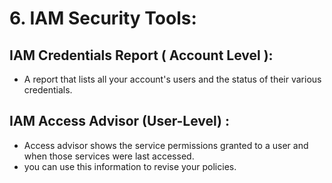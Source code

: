 # 6. IAM Security Tools:

## IAM Credentials Report ( Account Level ):

+ A report that lists all your account's users and the status of their various credentials.

## IAM Access Advisor (User-Level) :

+ Access advisor shows the service permissions granted to a user and when those services were last accessed.
+ you can use this information to revise your policies.

